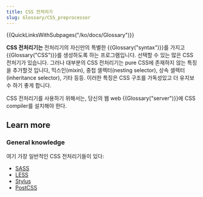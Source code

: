 ```yaml
---
title: CSS 전처리기
slug: Glossary/CSS_preprocessor
---
```

{{QuickLinksWithSubpages("/ko/docs/Glossary")}}

**CSS 전처리기는** 전처리기의 자신만의 특별한 {{Glossary("syntax")}}를 가지고 {{Glossary("CSS")}}를 생성하도록 하는 프로그램입니다. 선택할 수 있는 많은 CSS 전처기가 있습니다. 그러나 대부분의 CSS 전처리기는 pure CSS에 존재하지 않는 특징을 추가할것 입니다, 믹스인(mixin), 중첩 셀렉터(nesting selector), 상속 셀렉터(inheritance selector), 기타 등등. 이러한 특징은 CSS 구조를 가독성있고 더 유지보수 하기 좋게 합니다.

CSS 전처리기를 사용하기 위해서는, 당신의 웹 web {{Glossary("server")}}에 CSS compiler를 설치해야 한다.

## Learn more

### General knowledge

여기 가장 일반적인 CSS 전처리기들이 있다:

- [SASS](http://sass-lang.com/)
- [LESS](http://lesscss.org/)
- [Stylus](http://stylus-lang.com/)
- [PostCSS](http://postcss.org/)
